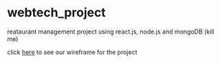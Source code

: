 # webtech_project
reataurant management project using react.js, node.js and mongoDB (kill me)


click [here](https://www.canva.com/design/DAFxw2kezWY/s86GwpuCKUl7oret8S6C-A/edit?utm_content=DAFxw2kezWY&utm_campaign=designshare&utm_medium=link2&utm_source=sharebutton) to see our wireframe for the project

